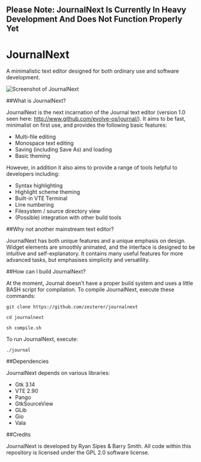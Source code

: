 ## Please Note: JournalNext Is Currently In Heavy Development And Does Not Function Properly Yet

# JournalNext

A minimalistic text editor designed for both ordinary use and software development.

![Screenshot of JournalNext](https://raw.githubusercontent.com/zesterer/journalnext/master/misc/screenshot.png "Screenshot of JournalNext with the VTE Terminal turned on")

##What is JournalNext?

JournalNext is the next incarnation of the Journal text editor (version 1.0 seen here: http://www.github.com/evolve-os/journal/). It aims to be fast, minimalist on first use, and provides the following basic features:

- Multi-file editing
- Monospace text editing
- Saving (including Save As) and loading
- Basic theming

However, in addition it also aims to provide a range of tools helpful to developers including:

- Syntax highlighting
- Highlight scheme theming
- Built-in VTE Terminal
- Line numbering
- Filesystem / source directory view
- (Possible) integration with other build tools

##Why not another mainstream text editor?

JournalNext has both unique features and a unique emphasis on design. Widget elements are smoothly animated, and the interface is designed to be intuitive and self-explanatory. It contains many useful features for more advanced tasks, but emphasises simplicity and versatility.

##How can I build JournalNext?

At the moment, Journal doesn't have a proper build system and uses a little BASH script for compilation. To compile JournalNext, execute these commands:

`git clone https://github.com/zesterer/journalnext`

`cd journalnext`

`sh compile.sh`

To run JournalNext, execute:

`./journal`

##Dependencies

JournalNext depends on various libraries:

- Gtk 3.14
- VTE 2.90
- Pango
- GtkSourceView
- GLib
- Gio
- Vala

##Credits

JournalNext is developed by Ryan Sipes & Barry Smith.
All code within this repository is licensed under the GPL 2.0 software license.
